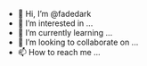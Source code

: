 - 👋 Hi, I’m @fadedark
- 👀 I’m interested in ...
- 🌱 I’m currently learning ...
- 💞️ I’m looking to collaborate on ...
- 📫 How to reach me ...

<!---
fadedark/fadedark is a ✨ special ✨ repository because its `README.md` (this file) appears on your GitHub profile.
You can click the Preview link to take a look at your changes.
--->
